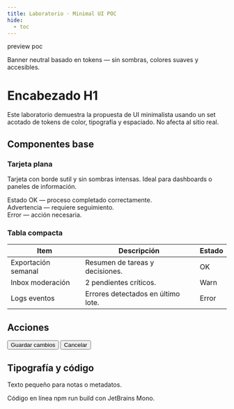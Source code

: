 ```yaml
---
title: Laboratorio · Minimal UI POC
hide:
  - toc
---
```


<div class="poc-lab-loader" hidden>
  <link rel="stylesheet" href="/assets/theme/tokens.poc.css" />
  <link rel="stylesheet" href="/assets/theme/minimal-poc.css" />
</div>

<script>
  (function () {
    const applyClass = () => {
      if (!document.body.classList.contains('poc-preview')) {
        document.body.classList.add('poc-preview');
      }
    };
    if (document.readyState !== 'loading') {
      applyClass();
    } else {
      document.addEventListener('DOMContentLoaded', applyClass, { once: true });
    }
  })();
</script>

<div class="poc-preview">
  <div class="poc-env-banner" style="margin-bottom: var(--poc-space-4);">
    <span class="poc-env-badge">preview poc</span>
    <p class="poc-small">Banner neutral basado en tokens — sin sombras, colores suaves y accesibles.</p>
  </div>

  <h1>Encabezado H1</h1>
  <p>Este laboratorio demuestra la propuesta de UI minimalista usando un set acotado de tokens de color, tipografía y espaciado. No afecta al sitio real.</p>

  <h2>Componentes base</h2>
  <div class="poc-card">
    <h3>Tarjeta plana</h3>
    <p>Tarjeta con borde sutil y sin sombras intensas. Ideal para dashboards o paneles de información.</p>
    <div class="poc-status ok">Estado OK — proceso completado correctamente.</div>
    <div class="poc-status warn" style="margin-top: var(--poc-space-2);">Advertencia — requiere seguimiento.</div>
    <div class="poc-status error" style="margin-top: var(--poc-space-2);">Error — acción necesaria.</div>
  </div>

  <div class="poc-card table">
    <h3>Tabla compacta</h3>
    <table>
      <thead>
        <tr>
          <th>Item</th>
          <th>Descripción</th>
          <th>Estado</th>
        </tr>
      </thead>
      <tbody>
        <tr>
          <td>Exportación semanal</td>
          <td>Resumen de tareas y decisiones.</td>
          <td><span class="poc-status ok">OK</span></td>
        </tr>
        <tr>
          <td>Inbox moderación</td>
          <td>2 pendientes críticos.</td>
          <td><span class="poc-status warn">Warn</span></td>
        </tr>
        <tr>
          <td>Logs eventos</td>
          <td>Errores detectados en último lote.</td>
          <td><span class="poc-status error">Error</span></td>
        </tr>
      </tbody>
    </table>
  </div>

  <h2>Acciones</h2>
  <p>
    <button class="poc-btn poc-btn-primary">Guardar cambios</button>
    <button class="poc-btn poc-btn-ghost">Cancelar</button>
  </p>

  <h2>Tipografía y código</h2>
  <p class="poc-small">Texto pequeño para notas o metadatos.</p>
  <p>
    Código en línea <span class="poc-code">npm run build</span> con JetBrains Mono.
  </p>
</div>
